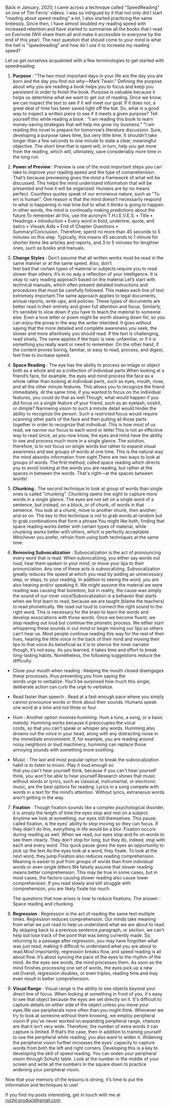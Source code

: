 Back in January, 2020, I came across a technique called "SpeedReading" on one of Tim Ferris' videos. I was so intrigued by it that not only did I start "reading about speed reading" a lot, I also started practicing the same tirelessly. Since then, I have almost doubled my reading speed with increased retention and have started to summarise all the books that I read on Evernote (Will share them all and make it accessible to everyone by the end of this year). The next question that should come to your mind is what the hell is "speedreading" and how do I use it to increase my reading speed? 

Let us get ourselves acquainted with a few terminologies to get started with speedreading: 

1. **Purpose** : "The two most important days in your life are the day you are born and the day you find out why—Mark Twain." 
   Defining the purpose about why you are reading a book helps you to focus and keep you persistent in order to finish the book. Purpose is valuable because it helps us determine what we want to get out of reading. Once we know, we can inspect the text to see if it will meet our goal. If it does not, a great deal of time has been saved right off the bat. So, what is a good way to inspect a written piece to see if it meets a given purpose? Tell yourself this while reading a book : "I am reading this book to learn money-saving strategies that will help me grow my business." "I am reading this novel to prepare for tomorrow’s literature discussion. Sure, developing a purpose takes time, but very little time. It shouldn’t take longer than a few seconds to one minute to state a clear, meaningful objective. The short time that is spent will, in turn, help you get more from the reading, which will, ultimately, save considerably more time in the long run.

2. **Power of Preview** : Preview is one of the most important steps you can take to improve your reading speed and the type of 
   comprehension. That’s because previewing gives the mind a framework of what will be discussed. This helps the mind understand information that will be presented and how it will be organized. Humans are by no means perfect. Countless quotes speak of our erroneous nature, such as "To err is human". One reason is that the mind doesn’t necessarily respond to what is happening in real time but to what it thinks is going to happen. In other words, the mind is continually making predictions about the future.To remember all this, use the acronym T.H.I.E.V.E.S: • Title • Headings • Introduction • Every word in bold, underline, quote, and italics • Visuals Aids • End of Chapter Questions • Summary/Conclusion. Therefore, spend no more than 45 seconds to 5 minutes on this step. Typically, this means 45 seconds to 1 minute for shorter items like articles and reports, and 3 to 5 minutes for lengthier ones, such as books and manuals.

3. **Change Styles** : Don’t assume that all written works must be read in the same manner or at the same speed. Also, don’t  
   feel bad that certain types of material or subjects require you to read slower than others. It’s in no way a reflection of your intelligence. It is okay to vary reading approach based on the material.Let’s start with technical manuals, which often present detailed instructions and procedures that must be carefully followed. This makes each line of text extremely important.The same approach applies to legal documents, annual reports, write-ups, and policies. These types of documents are better read in their entirety and given full attention and focus. Similarly, it’s sensible to slow down if you have to teach the material to someone else. Even a love letter or poem might be worth slowing down for, so you can enjoy the prose in the way the writer intended. It goes without saying that the more detailed and complete awareness you seek, the slower and more attentively you should read. If the text is challenging, read slowly. The same applies if the topic is new, unfamiliar, or if it is something you really want or need to remember. On the other hand, if the content proves boring, familiar, or easy to read, process, and digest, feel free to increase speed.

4. **Space Reading** : The eye has the ability to process an image or object both as a whole and as a collection of individual
   parts.When looking at a friend’s face, for example, the eyes and mind process the face as a whole rather than looking at individual parts, such as eyes, mouth, nose, and all the other minute features. This allows you to recognize the friend immediately. At the same time, if you wanted to focus on the individual features, you could do that as well.Though, what would happen if you did focus on a single feature of your friend, such as an eyelash, nostril, or dimple? Narrowing vision to such a minute detail would hinder the ability to recognize the person. Such a restricted focus would require scanning other parts of the face and then putting all those parts together in order to recognize that individual. This is how most of us read; we narrow our focus to each word or letter.This is not an effective way to read since, as you now know, the eyes and mind have the ability to see and process much more in a single glance. The solution, therefore, is to not focus on single words but rather to expand visual awareness and see groups of words at one time. This is the natural way the mind absorbs information from sight.There are two ways to look at groups of words. The first method, called space reading which directs you to avoid looking at the words you are reading, but rather at the spaces in between the words. That's right—at the spaces between words!

5. **Chunking** : The second technique to look at group of words than single ones is called "chunking". Chunking opens line 
   sight to capture more words in a single glance. The eyes are not set on a single word of a sentence, but instead, on a block, or of chunk, of words in that sentence. You look at a chunk, move to another chunk, then another, and so on. The key to this technique is not to grab words at random but to grab combinations that form a phrase.You might like both, finding that space reading works better with certain types of material, while chunking works better with others, which is perfectly acceptable. Whichever you prefer, refrain from using both techniques at the same time.

6. **Removing Subvocalization** : Subvocalization is the act of pronouncing every word that is read. When subvocalizing, you either say words out loud, hear them spoken in your mind, or move your lips to their pronunciation. Any one of these acts is subvocalizing. Subvocalization greatly reduces the speed at which you read by adding an unnecessary step, or steps, to your reading. In addition to seeing the word, you are also hearing and/or speaking it. We might assume the material we were reading was causing that boredom, but in reality, the cause was simply the sound of our inner voice!Subvocalization is a behavior that starts when we first learn to read, because we are taught (blame the teachers) to read phonetically. We read out loud to connect the right sound to the right word. This is necessary for the brain to learn the words and develop associations with those words. Once we become fluent, we stop reading out loud but continue the phonetic process. We either start whispering these sounds in our mind or begin moving our lips so others can’t hear us. Most people continue reading this way for the rest of their lives, hearing the little voice in the back of their mind and moving their lips to that voice.As beneficial as it is to silence the inner narrator though, it’s not easy. As you learned, it takes time and effort to break long-lasting habits. Nonetheless, the following suggestions reduce the difficulty.

 * Close your mouth when reading : Keeping the mouth closed disengages these processes, thus preventing you from saying the  
   words urge to verbalize. You’ll be surprised how much this single, deliberate action can curb the urge to verbalize.

 * Read faster than speech : Read at a fast-enough pace where you simply cannot pronounce words or think about their sounds. 
   Humans speak one word at a time and not three or four.

 * Hum : Another option involves humming. Hum a tune, a song, or a basic melody. Humming works because it preoccupies the vocal  
   cords, so that you can’t speak or whisper any words. Humming also drowns out the voice in your head, along with any distracting  noise in the immediate environment. If, for example, you are reading around noisy neighbors or loud machinery, humming can replace those annoying sounds with something more soothing.

 * Music : The last and most popular option to break the subvocalization habit is to listen to music. Play it loud enough so    
   that you can't hear yourself think, because if you can't hear yourself think, you won’t be able to hear yourself.Research shows that music without words or lyrics, such as classical, instrumental, or electronic music, are the best options for reading. Lyrics in a song compete with words in a text for the mind’s attention. Without lyrics, extraneous words aren’t getting in the way.
   
7. **Fixation** : Though fixation sounds like a complex psychological disorder, it is simply the length of time the eyes stop 
     and rest on a subject. Anytime we look at something, our eyes still themselves. This pause, called fixation, is the eyes’ ability to stop moving so they can focus. If they didn't do this, everything in life would be a blur. Fixation occurs during reading as well. When we read, our eyes stop and fix on words to see them clearly. They don't stop for long, but they do, indeed, stop with each and every word. This quick pause gives the eyes an opportunity to pick up the text.As the eyes look at a word, they fixate. To look at the next word, they jump.Fixation also reduces reading comprehension. Meaning is easier to pull from groups of words than from individual words or even single letters.We falsely assume that slower reading means better comprehension. This may be true in some cases, but in most cases, the factors causing slower reading also cause lower comprehension. If you read slowly and still struggle with comprehension, you are likely fixate too much.

   The questions that now arises is how to reduce fixations. The answer : Space reading and chunking. 

8. **Regression** : Regression is the act of reading the same text multiple times. Regression reduces comprehension. Our minds 
   take meaning from what we just read to help us understand what we are about to read. By skipping back to a previous sentence,paragraph, or section, we can’t help but lose track of the point that was being currently made. So, returning to a passage after regression, you may have forgotten what was just read, making it difficult to understand what you are about to read.Most importantly, regression breaks flow, and speed reading is all about flow. It’s about syncing the pace of the eyes to the rhythm of the mind. As the eyes see words, the mind processes them. As soon as the mind finishes processing one set of words, the eyes pick up a new set.Overall, regression doubles, or even triples, reading time and may even result in better comprehension.
   
9. **Visual Range** : Visual range is the ability to see objects beyond your direct line of focus. When looking at something 
   in front of you, it's easy to see that object because the eyes are set directly on it. It's difficult to capture details on either side of the object unless you move your eyes.We use peripherals more often than you might think. Whenever we try to look at someone without them knowing, we employ peripheral vision.If you’ve never worked on expanding peripheral range, chances are that it isn’t very wide. Therefore, the number of extra words it can capture is limited. If that’s the case, then in addition to training yourself to use the peripheral while reading, you also want to widen it. Widening the peripheral vision further increases the eyes’ capacity to capture words from both the left and right corners. Developing this is a key to developing the skill of speed reading. You can widen your peripheral vision through Schultz table. Look at the number in the middle of your screen and write all the numbers in the square down to practice widening your peripheral vision. 

 Now that your memory of the lessons is strong, it’s time to put the information and techniques to use! 

 
 If you find my posts interesting, get in touch with me at ruchil.product@gmail.com
